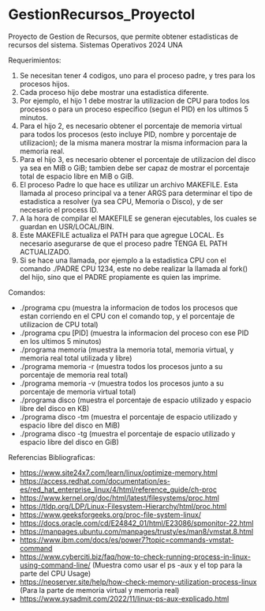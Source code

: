 # GestionRecursos_ProyectoI
Proyecto de Gestion de Recursos, que permite obtener estadisticas de recursos del sistema.
Sistemas Operativos 2024 UNA

Requerimientos:
1) Se necesitan tener 4 codigos, uno para el proceso padre, y tres para los procesos hijos.
2) Cada proceso hijo debe mostrar una estadistica diferente.
3) Por ejemplo, el hijo 1 debe mostrar la utilizacion de CPU para todos los procesos o para un proceso especifico (segun el PID) en los ultimos 5 minutos.
4) Para el hijo 2, es necesario obtener el porcentaje de memoria virtual para todos los procesos (esto incluye PID, nombre y porcentaje de utilizacion); de la misma manera mostrar la misma informacion para la memoria real.
5) Para el hijo 3, es necesario obtener el porcentaje de utilizacion del disco ya sea en MiB o GiB; tambien debe ser capaz de mostrar el porcentaje total de espacio libre en MiB o GiB.
6) El proceso Padre lo que hace es utilizar un archivo MAKEFILE. Esta llamada al proceso principal va a tener ARGS para determinar el tipo de estadistica a resolver (ya sea CPU, Memoria o Disco), y de ser necesario el process ID.
7) A la hora de compilar el MAKEFILE se generan ejecutables, los cuales se guardan en USR/LOCAL/BIN.
8) Este MAKEFILE actualiza el PATH para que agregue LOCAL. Es necesario asegurarse de que el proceso padre TENGA EL PATH ACTUALIZADO.
9) Si se hace una llamada, por ejemplo a la estadistica CPU con el comando ./PADRE CPU 1234, este no debe realizar la llamada al fork() del hijo, sino que el PADRE propiamente es quien las imprime.

Comandos:
- ./programa cpu (muestra la informacion de todos los procesos que estan corriendo en el CPU con el comando top, y el porcentaje de utilizacion de CPU total)
- ./programa cpu [PID] (muestra la informacion del proceso con ese PID en los ultimos 5 minutos)
- ./programa memoria (muestra la memoria total, memoria virtual, y memoria real total utilizada y libre)
- ./programa memoria -r (muestra todos los procesos junto a su porcentaje de memoria real total)
- ./programa memoria -v (muestra todos los procesos junto a su porcentaje de memoria virtual total)
- ./programa disco (muestra el porcentaje de espacio utilizado y espacio libre del disco en KB)
- ./programa disco -tm (muestra el porcentaje de espacio utilizado y espacio libre del disco en MiB)
- ./programa disco -tg (muestra el porcentaje de espacio utilizado y espacio libre del disco en GiB)

Referencias Bibliograficas:
- https://www.site24x7.com/learn/linux/optimize-memory.html
- https://access.redhat.com/documentation/es-es/red_hat_enterprise_linux/4/html/reference_guide/ch-proc
- https://www.kernel.org/doc/html/latest/filesystems/proc.html
- https://tldp.org/LDP/Linux-Filesystem-Hierarchy/html/proc.html
- https://www.geeksforgeeks.org/proc-file-system-linux/
- https://docs.oracle.com/cd/E24842_01/html/E23086/spmonitor-22.html
- https://manpages.ubuntu.com/manpages/trusty/es/man8/vmstat.8.html
- https://www.ibm.com/docs/es/power7?topic=commands-vmstat-command
- https://www.cyberciti.biz/faq/how-to-check-running-process-in-linux-using-command-line/ (Muestra como usar el ps -aux y el top para la parte del CPU Usage)
- https://neoserver.site/help/how-check-memory-utilization-process-linux (Para la parte de memoria virtual y memoria real)
- https://www.sysadmit.com/2022/11/linux-ps-aux-explicado.html
